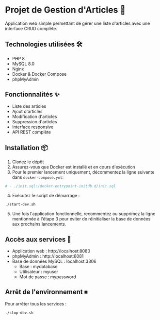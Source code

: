# Projet de Gestion d'Articles 🚀

Application web simple permettant de gérer une liste d'articles avec une interface CRUD complète.

## Technologies utilisées 🛠

- PHP 8
- MySQL 8.0
- Nginx
- Docker & Docker Compose
- phpMyAdmin

## Fonctionnalités ✨

- Liste des articles
- Ajout d'articles
- Modification d'articles
- Suppression d'articles
- Interface responsive
- API REST complète

## Installation 📦

1. Clonez le dépôt
2. Assurez-vous que Docker est installé et en cours d'exécution
3. Pour le premier lancement uniquement, décommentez la ligne suivante dans `docker-compose.yml`:
```yaml
# - ./init.sql:/docker-entrypoint-initdb.d/init.sql
```
4. Exécutez le script de démarrage :
```bash
./start-dev.sh
```
5. Une fois l'application fonctionnelle, recommentez ou supprimez la ligne mentionnée à l'étape 3 pour éviter de réinitialiser la base de données aux prochains lancements.

## Accès aux services 🔗

- Application web : http://localhost:8080
- phpMyAdmin : http://localhost:8081
- Base de données MySQL : localhost:3306
  - Base : mydatabase
  - Utilisateur : myuser
  - Mot de passe : mypassword

## Arrêt de l'environnement ⏹

Pour arrêter tous les services :
```bash
./stop-dev.sh
